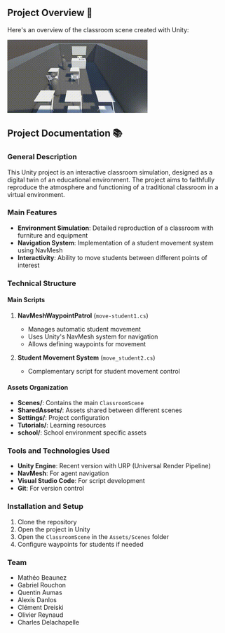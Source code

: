 ## Project Overview 🎥

Here's an overview of the classroom scene created with Unity:

![Classroom Overview](./Documentation/classroom.gif)

## Project Documentation 📚

### General Description

This Unity project is an interactive classroom simulation, designed as a digital twin of an educational environment. The project aims to faithfully reproduce the atmosphere and functioning of a traditional classroom in a virtual environment.

### Main Features

- **Environment Simulation**: Detailed reproduction of a classroom with furniture and equipment
- **Navigation System**: Implementation of a student movement system using NavMesh
- **Interactivity**: Ability to move students between different points of interest

### Technical Structure

#### Main Scripts

1. **NavMeshWaypointPatrol** (`move-student1.cs`)

   - Manages automatic student movement
   - Uses Unity's NavMesh system for navigation
   - Allows defining waypoints for movement

2. **Student Movement System** (`move_student2.cs`)
   - Complementary script for student movement control

#### Assets Organization

- **Scenes/**: Contains the main `ClassroomScene`
- **SharedAssets/**: Assets shared between different scenes
- **Settings/**: Project configuration
- **Tutorials/**: Learning resources
- **school/**: School environment specific assets

### Tools and Technologies Used

- **Unity Engine**: Recent version with URP (Universal Render Pipeline)
- **NavMesh**: For agent navigation
- **Visual Studio Code**: For script development
- **Git**: For version control

### Installation and Setup

1. Clone the repository
2. Open the project in Unity
3. Open the `ClassroomScene` in the `Assets/Scenes` folder
4. Configure waypoints for students if needed

### Team

- Mathéo Beaunez
- Gabriel Rouchon
- Quentin Aumas
- Alexis Danlos
- Clément Dreiski
- Olivier Reynaud
- Charles Delachapelle
